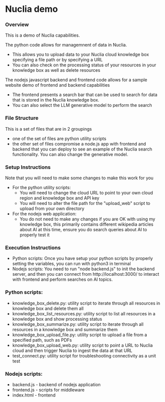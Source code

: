 # Nuclia demo

### Overview

This is a demo of Nuclia capabilities. 

The python code allows for managemnent of data in Nuclia. 
 - This allows you to upload data to your Nuclia cloud knowledge box specifying a file path or by specifying a URL
 - You can also check on the processing status of your resources in your knowledge box as well as delete resources

The nodejs javascript backend and frontend code allows for a sample website demo of frontend and backend capabilities
 - The frontend presents a search bar that can be used to search for data that is stored in the Nuclia knowledge box.
 - You can also select the LLM generative model to perform the search

### File Structure

This is a set of files that are in 2 groupings
 - one of the set of files are python utility scripts
 - the other set of files compromise a node.js app with frontend and backend that you can deploy to see an example of the Nuclia search functionality. You can also change the generative model. 

 ### Setup Instructions

 Note that you will need to make some changes to make this work for you
  - For the python utility scripts:
    - You will need to change the cloud URL to point to your own cloud region and knowledge box and API key
    - You will need to alter the file path for the "upload_web" script to upload from your own directory 
  - For the nodejs web application:
    - You do not need to make any changes if you are OK with using my knowledge box, this primarily contains different wikipedia articles about AI at this time, ensure you do search queries about AI to properly test it

### Execution Instructions

 - Python scripts: Once you have setup your python scripts by properly setting the variables, you can run with python3 in terminal
 - Nodejs scripts: You need to run "node backend.js" to init the backend server, and then you can connect from http://localhost:3000/ to interact with frontend and perform searches on AI topics. 

 ### Python scripts:

  - knowledge_box_delete.py: utility script to iterate through all resources in knowledge box and delete them all 
  - knowledge_box_list_resources.py: utility script to list all resources in a knowledge box and show processing status 
  - knowledge_box_summarize.py: utility script to iterate through all resources in a knowledge box and summarize them
  - knowledge_box_upload_file.py: utility script to upload a file from a specified path, such as PDFs
  - knowledge_box_upload_web.py: utility script to point a URL to Nuclia cloud and then trigger Nuclia to ingest the data at that URL
  - test_connect.py: utility script for troubleshooting connectivity as a unit test 

### Nodejs scripts:
 - backend.js - backend of nodejs application 
 - frontend.js - scripts for middleware
 - index.html - frontend